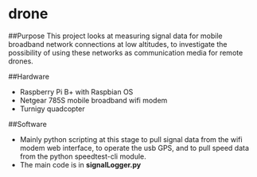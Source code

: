 # drone

##Purpose
This project looks at measuring signal data for mobile broadband network connections at low altitudes, to investigate the possibility of using these networks as communication media for remote drones.   

##Hardware
 - Raspberry Pi B+ with Raspbian OS
 - Netgear 785S mobile broadband wifi modem
 - Turnigy quadcopter
 
 ##Software
 - Mainly python scripting at this stage to pull signal data from the wifi modem web interface, to operate the usb GPS, and to pull speed data from the python speedtest-cli module. 
 - The main code is in **signalLogger.py**
